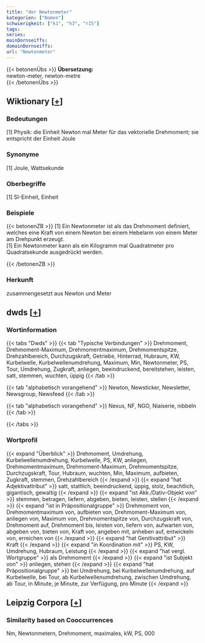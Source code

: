```yaml
---
title: "der Newtonmeter"
kategorien: ["Nomen"]
schwierigkeit: ["k1", "h3", "r15"]
tags:
series:
mainDornseiffs:
domainDornseiffs:
url: "Newtonmeter"
---
```


{{< betonenÜbs >}}
**Übersetzung:**  
newton-meter, newton-metre  
{{< /betonenÜbs >}}

## Wiktionary [[+](https://de.wiktionary.org/wiki/Newtonmeter)]

### Bedeutungen
[1] Physik: die Einheit Newton mal Meter für das vektorielle Drehmoment; sie entspricht der Einheit Joule  

### Synonyme
[1] Joule, Wattsekunde  

### Oberbegriffe
[1] SI-Einheit, Einheit  

### Beispiele
{{< betonenZB >}}
[1] Ein Newtonmeter ist als das Drehmoment definiert, welches eine Kraft von einem Newton bei einem Hebelarm von einem Meter am Drehpunkt erzeugt.  
[1] Ein Newtonmeter kann als ein Kilogramm mal Quadratmeter pro Quadratsekunde ausgedrückt werden.  

{{< /betonenZB >}}
### Herkunft
zusammengesetzt aus Newton und Meter  



## dwds [[+](https://www.dwds.de/wb/Newtonmeter)]

### Wortinformation
{{< tabs "Dwds" >}}
{{< tab "Typische Verbindungen" >}}
Drehmoment, Drehmoment-Maximum, Drehmomentmaximum, Drehmomentspitze, Drehzahlbereich, Durchzugskraft, Getriebe, Hinterrad, Hubraum, KW, Kurbelwelle, Kurbelwellenumdrehung, Maximum, Min, Newtonmeter, PS, Tour, Umdrehung, Zugkraft, anliegen, beeindruckend, bereitstehen, leisten, satt, stemmen, wuchten, üppig
{{< /tab >}}

{{< tab "alphabetisch vorangehend" >}}
Newton, Newsticker, Newsletter, Newsgroup, Newsfeed
{{< /tab >}}

{{< tab "alphabetisch vorangehend" >}}
Nexus, NF, NGO, Niaiserie, nibbeln
{{< /tab >}}

{{< /tabs >}}

### Wortprofil
{{< expand "Überblick" >}} Drehmoment, Umdrehung, Kurbelwellenumdrehung, Kurbelwelle, PS, KW, anliegen, Drehmomentmaximum, Drehmoment-Maximum, Drehmomentspitze, Durchzugskraft, Tour, Hubraum, wuchten, Min, Maximum, aufbieten, Zugkraft, stemmen, Drehzahlbereich {{< /expand >}}
{{< expand "hat Adjektivattribut" >}} satt, stattlich, beeindruckend, üppig, stolz, beachtlich, gigantisch, gewaltig {{< /expand >}}
{{< expand "ist Akk./Dativ-Objekt von" >}} stemmen, betragen, liefern, abgeben, bieten, leisten, stellen {{< /expand >}}
{{< expand "ist in Präpositionalgruppe" >}} Drehmoment von, Drehmomentmaximum von, aufbieten von, Drehmoment-Maximum von, anliegen von, Maximum von, Drehmomentspitze von, Durchzugskraft von, Drehmoment auf, Drehmoment bis, leisten von, liefern von, aufwarten von, abgeben von, bieten von, Kraft von, angeben mit, anheben auf, entwickeln von, erreichen von {{< /expand >}}
{{< expand "hat Genitivattribut" >}} Kraft {{< /expand >}}
{{< expand "in Koordination mit" >}} PS, KW, Umdrehung, Hubraum, Leistung {{< /expand >}}
{{< expand "hat vergl. Wortgruppe" >}} als Drehmoment {{< /expand >}}
{{< expand "ist Subjekt von" >}} anliegen, stehen {{< /expand >}}
{{< expand "hat Präpositionalgruppe" >}} bei Umdrehung, bei Kurbelwellenumdrehung, auf Kurbelwelle, bei Tour, ab Kurbelwellenumdrehung, zwischen Umdrehung, ab Tour, in Minute, je Minute, zur Verfügung, pro Minute {{< /expand >}}

## Leipzig Corpora [[+](https://corpora.uni-leipzig.de/en/res?word=Newtonmeter&corpusId=deu_newscrawl-public_2018)]


### Similarity based on Cooccurrences
Nm, Newtonmetern, Drehmoment, maximales, kW, PS, 000

